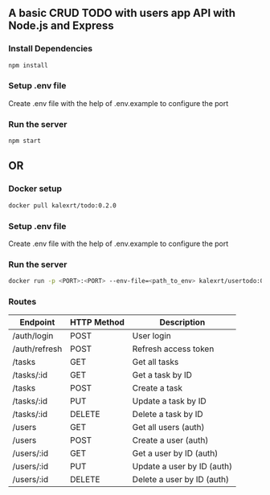 ## A basic CRUD TODO with users app API with Node.js and Express

### Install Dependencies

```bash
npm install
```

### Setup .env file

Create .env file with the help of .env.example to configure the port

### Run the server

```bash
npm start
```

## OR

### Docker setup

```bash
docker pull kalexrt/todo:0.2.0
```

### Setup .env file

Create .env file with the help of .env.example to configure the port

### Run the server

```bash
docker run -p <PORT>:<PORT> --env-file=<path_to_env> kalexrt/usertodo:0.1.0
```

### Routes

| Endpoint      | HTTP Method | Description                |
| ------------- | ----------- | -------------------------- |
| /auth/login   | POST        | User login                 |
| /auth/refresh | POST        | Refresh access token       |
| /tasks        | GET         | Get all tasks              |
| /tasks/:id    | GET         | Get a task by ID           |
| /tasks        | POST        | Create a task              |
| /tasks/:id    | PUT         | Update a task by ID        |
| /tasks/:id    | DELETE      | Delete a task by ID        |
| /users        | GET         | Get all users (auth)       |
| /users        | POST        | Create a user (auth)       |
| /users/:id    | GET         | Get a user by ID (auth)    |
| /users/:id    | PUT         | Update a user by ID (auth) |
| /users/:id    | DELETE      | Delete a user by ID (auth) |

